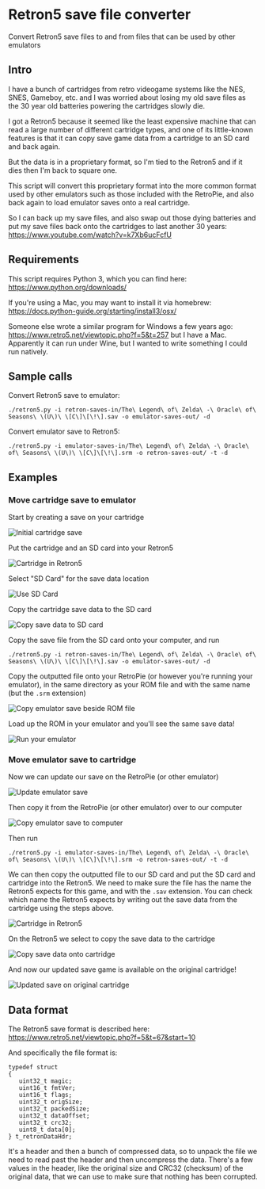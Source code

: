 # Retron5 save file converter

Convert Retron5 save files to and from files that can be used by other emulators

## Intro

I have a bunch of cartridges from retro videogame systems like the NES, SNES, Gameboy, etc. and I was worried about losing my old save files as the 30 year old batteries powering the cartridges slowly die.

I got a Retron5 because it seemed like the least expensive machine that can read a large number of different cartridge types, and one of its little-known features is that it can copy save game data from a cartridge to an SD card and back again.

But the data is in a proprietary format, so I'm tied to the Retron5 and if it dies then I'm back to square one. 

This script will convert this proprietary format into the more common format used by other emulators such as those included with the RetroPie, and also back again to load emulator saves onto a real cartridge.

So I can back up my save files, and also swap out those dying batteries and put my save files back onto the cartridges to last another 30 years: https://www.youtube.com/watch?v=k7Xb6ucFcfU

## Requirements

This script requires Python 3, which you can find here: https://www.python.org/downloads/

If you're using a Mac, you may want to install it via homebrew: https://docs.python-guide.org/starting/install3/osx/

Someone else wrote a similar program for Windows a few years ago: https://www.retro5.net/viewtopic.php?f=5&t=257 but I have a Mac. Apparently it can run under Wine, but I wanted to write something I could run natively.

## Sample calls

Convert Retron5 save to emulator:

```
./retron5.py -i retron-saves-in/The\ Legend\ of\ Zelda\ -\ Oracle\ of\ Seasons\ \(U\)\ \[C\]\[\!\].sav -o emulator-saves-out/ -d
```

Convert emulator save to Retron5:

```
./retron5.py -i emulator-saves-in/The\ Legend\ of\ Zelda\ -\ Oracle\ of\ Seasons\ \(U\)\ \[C\]\[\!\].srm -o retron-saves-out/ -t -d
```

## Examples

### Move cartridge save to emulator

Start by creating a save on your cartridge

![Initial cartridge save](https://c2.staticflickr.com/2/1921/45299287111_69a336f85a_c_d.jpg)

Put the cartridge and an SD card into your Retron5

![Cartridge in Retron5](https://c2.staticflickr.com/2/1955/45250069522_2b4e2f235c_c_d.jpg)

Select "SD Card" for the save data location

![Use SD Card](https://c2.staticflickr.com/2/1943/31425372968_41a1a0773c_c_d.jpg)

Copy the cartridge save data to the SD card

![Copy save data to SD card](https://c2.staticflickr.com/2/1966/45250035422_a58531a58d_c_d.jpg)

Copy the save file from the SD card onto your computer, and run 

```
./retron5.py -i retron-saves-in/The\ Legend\ of\ Zelda\ -\ Oracle\ of\ Seasons\ \(U\)\ \[C\]\[\!\].sav -o emulator-saves-out/ -d
```

Copy the outputted file onto your RetroPie (or however you're running your emulator), in the same directory as your ROM file and with the same name (but the `.srm` extension)

![Copy emulator save beside ROM file](https://c2.staticflickr.com/2/1931/44386857895_14a3e60f64_c_d.jpg)

Load up the ROM in your emulator and you'll see the same save data!

![Run your emulator](https://c2.staticflickr.com/2/1919/45250012062_9ce1b0156a_c_d.jpg)

### Move emulator save to cartridge

Now we can update our save on the RetroPie (or other emulator)

![Update emulator save](https://c2.staticflickr.com/2/1915/45249998342_ce37f99f7f_c_d.jpg)

Then copy it from the RetroPie (or other emulator) over to our computer

![Copy emulator save to computer](https://c2.staticflickr.com/2/1947/43484128090_c66b980398_z_d.jpg)

Then run

```
./retron5.py -i emulator-saves-in/The\ Legend\ of\ Zelda\ -\ Oracle\ of\ Seasons\ \(U\)\ \[C\]\[\!\].srm -o retron-saves-out/ -t -d
```

We can then copy the outputted file to our SD card and put the SD card and cartridge into the Retron5. We need to make sure the file has the name the Retron5 expects for this game, and with the `.sav` extension. You can check which name the Retron5 expects by writing out the save data from the cartridge using the steps above. 

![Cartridge in Retron5](https://c2.staticflickr.com/2/1955/45250069522_2b4e2f235c_c_d.jpg)

On the Retron5 we select to copy the save data to the cartridge

![Copy save data onto cartridge](https://c2.staticflickr.com/2/1970/43484127700_f78f39f8e3_c_d.jpg)

And now our updated save game is available on the original cartridge!

![Updated save on original cartridge](https://c2.staticflickr.com/2/1919/44577050744_96f2f364f8_c_d.jpg)

## Data format

The Retron5 save format is described here: https://www.retro5.net/viewtopic.php?f=5&t=67&start=10

And specifically the file format is:

```
typedef struct
{
   uint32_t magic;
   uint16_t fmtVer;
   uint16_t flags;
   uint32_t origSize;
   uint32_t packedSize;
   uint32_t dataOffset;
   uint32_t crc32;
   uint8_t data[0];
} t_retronDataHdr;
```

It's a header and then a bunch of compressed data, so to unpack the file we need to read past the header and then uncompress the data. There's a few values in the header, like the original size and CRC32 (checksum) of the original data, that we can use to make sure that nothing has been corrupted.

